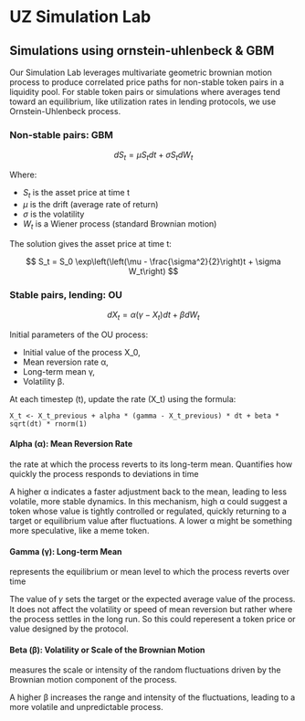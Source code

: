 # UZ Simulation Lab
## Simulations using ornstein-uhlenbeck & GBM


Our Simulation Lab leverages multivariate geometric brownian motion process to produce correlated price paths for non-stable token pairs in a liquidity pool. For stable token pairs or simulations where averages tend toward an equilibrium, like utilization rates in lending protocols, we use Ornstein-Uhlenbeck process.

### Non-stable pairs: GBM

$$
dS_t = \mu S_t dt + \sigma S_t dW_t
$$

Where:
- $S_t$ is the asset price at time t
- $\mu$ is the drift (average rate of return)
- $\sigma$ is the volatility
- $W_t$ is a Wiener process (standard Brownian motion)

The solution gives the asset price at time t:

$$
S_t = S_0 \exp\left(\left(\mu - \frac{\sigma^2}{2}\right)t + \sigma W_t\right)
$$

### Stable pairs, lending: OU

$$
dX_t = \alpha (\gamma - X_t) dt + \beta dW_t 
$$

Initial parameters of the OU process:

- Initial value of the process X_0,
- Mean reversion rate α,
- Long-term mean γ,
- Volatility β.

At each timestep \(t\), update the rate \(X_t\) using the formula:

```{r, eval=FALSE}
X_t <- X_t_previous + alpha * (gamma - X_t_previous) * dt + beta * sqrt(dt) * rnorm(1)
```

#### Alpha (α): Mean Reversion Rate

the rate at which the process reverts to its long-term mean. Quantifies how quickly the process responds to deviations in time

A higher α indicates a faster adjustment back to the mean, leading to less volatile, more stable dynamics. In this mechanism, high α could suggest a token whose value is tightly controlled or regulated, quickly returning to a target or equilibrium value after fluctuations. A lower α might be something more speculative, like a meme token.

#### Gamma (γ): Long-term Mean

represents the equilibrium or mean level to which the process reverts over time

The value of 𝛾 sets the target or the expected average value of the process. It does not affect the volatility or speed of mean reversion but rather where the process settles in the long run. So this could reperesent a token price or value designed by the protocol. 

#### Beta (β): Volatility or Scale of the Brownian Motion

 measures the scale or intensity of the random fluctuations driven by the Brownian motion component of the process. 

A higher β increases the range and intensity of the fluctuations, leading to a more volatile and unpredictable process.




